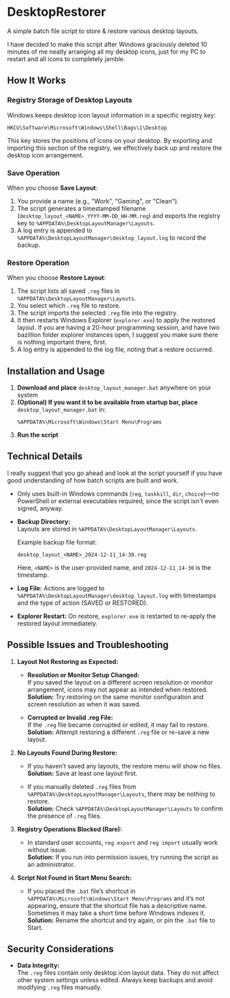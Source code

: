 # DesktopRestorer
A simple batch file script to store &amp; restore various desktop layouts.

I have decided to make this script after Windows graciously deleted 10 minutes of me neatly arranging all my desktop icons, just for my PC to restart and all icons to completely jamble.

## How It Works

### Registry Storage of Desktop Layouts

Windows keeps desktop icon layout information in a specific registry key:

```
HKCU\Software\Microsoft\Windows\Shell\Bags\1\Desktop
```

This key stores the positions of icons on your desktop. By exporting and importing this section of the registry, we effectively back up and restore the desktop icon arrangement.

### Save Operation

When you choose **Save Layout**:

1. You provide a name (e.g., "Work", "Gaming", or "Clean").
2. The script generates a timestamped filename (`desktop_layout_<NAME>_YYYY-MM-DD_HH-MM.reg`) and exports the registry key to `%APPDATA%\DesktopLayoutManager\Layouts`.
3. A log entry is appended to `%APPDATA%\DesktopLayoutManager\desktop_layout.log` to record the backup.

### Restore Operation

When you choose **Restore Layout**:

1. The script lists all saved `.reg` files in `%APPDATA%\DesktopLayoutManager\Layouts`.
2. You select which `.reg` file to restore.
3. The script imports the selected `.reg` file into the registry.
4. It then restarts Windows Explorer (`explorer.exe`) to apply the restored layout. If you are having a 20-hour programming session, and have two bazillion folder explorer instances open, I suggest you make sure there is nothing important there, first.
5. A log entry is appended to the log file, noting that a restore occurred.

## Installation and Usage

1. **Download and place** `desktop_layout_manager.bat` anywhere on your system
2. **(Optional) If you want it to be available from startup bar, place** `desktop_layout_manager.bat` in:
   ```
   %APPDATA%\Microsoft\Windows\Start Menu\Programs
   ```
3. **Run the script**

## Technical Details

I really suggest that you go ahead and look at the script yourself if you have good understanding of how batch scripts are built and work.

- Only uses built-in Windows commands (`reg`, `taskkill`, `dir`, `choice`)—no PowerShell or external executables required, since the script isn't even signed, anyway.
- **Backup Directory:**  
  Layouts are stored in `%APPDATA%\DesktopLayoutManager\Layouts`.

  Example backup file format:
  ```
  desktop_layout_<NAME>_2024-12-11_14-30.reg
  ```

  Here, `<NAME>` is the user-provided name, and `2024-12-11_14-30` is the timestamp.

- **Log File:**
  Actions are logged to `%APPDATA%\DesktopLayoutManager\desktop_layout.log` with timestamps and the type of action (SAVED or RESTORED).

- **Explorer Restart:**
  On restore, `explorer.exe` is restarted to re-apply the restored layout immediately.

## Possible Issues and Troubleshooting

1. **Layout Not Restoring as Expected:**
    - **Resolution or Monitor Setup Changed:**  
      If you saved the layout on a different screen resolution or monitor arrangement, icons may not appear as intended when restored.  
      **Solution:** Try restoring on the same monitor configuration and screen resolution as when it was saved.

    - **Corrupted or Invalid .reg File:**  
      If the `.reg` file became corrupted or edited, it may fail to restore.  
      **Solution:** Attempt restoring a different `.reg` file or re-save a new layout.

2. **No Layouts Found During Restore:**
    - If you haven’t saved any layouts, the restore menu will show no files.  
      **Solution:** Save at least one layout first.

    - If you manually deleted `.reg` files from `%APPDATA%\DesktopLayoutManager\Layouts`, there may be nothing to restore.  
      **Solution:** Check `%APPDATA%\DesktopLayoutManager\Layouts` to confirm the presence of `.reg` files.

3. **Registry Operations Blocked (Rare):**
    - In standard user accounts, `reg export` and `reg import` usually work without issue.  
      **Solution:** If you run into permission issues, try running the script as an administrator.

4. **Script Not Found in Start Menu Search:**
    - If you placed the `.bat` file’s shortcut in `%APPDATA%\Microsoft\Windows\Start Menu\Programs` and it’s not appearing, ensure that the shortcut file has a descriptive name. Sometimes it may take a short time before Windows indexes it.  
      **Solution:** Rename the shortcut and try again, or pin the `.bat` file to Start.

## Security Considerations

- **Data Integrity:**  
  The `.reg` files contain only desktop icon layout data. They do not affect other system settings unless edited. Always keep backups and avoid modifying `.reg` files manually.